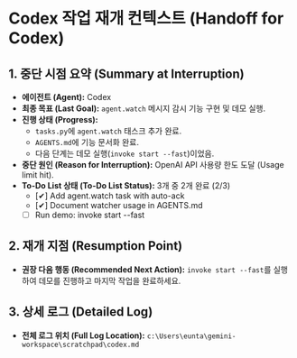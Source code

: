 # Codex 작업 재개 컨텍스트 (Handoff for Codex)

## 1. 중단 시점 요약 (Summary at Interruption)

- **에이전트 (Agent):** Codex
- **최종 목표 (Last Goal):** `agent.watch` 메시지 감시 기능 구현 및 데모 실행.
- **진행 상태 (Progress):**
    - `tasks.py`에 `agent.watch` 태스크 추가 완료.
    - `AGENTS.md`에 기능 문서화 완료.
    - 다음 단계는 데모 실행(`invoke start --fast`)이었음.
- **중단 원인 (Reason for Interruption):** OpenAI API 사용량 한도 도달 (Usage limit hit).
- **To-Do List 상태 (To-Do List Status):** 3개 중 2개 완료 (2/3)
    - [✔] Add agent.watch task with auto-ack
    - [✔] Document watcher usage in AGENTS.md
    - [ ] Run demo: invoke start --fast

## 2. 재개 지점 (Resumption Point)

- **권장 다음 행동 (Recommended Next Action):** `invoke start --fast`를 실행하여 데모를 진행하고 마지막 작업을 완료하세요.

## 3. 상세 로그 (Detailed Log)

- **전체 로그 위치 (Full Log Location):** `c:\Users\eunta\gemini-workspace\scratchpad\codex.md`
